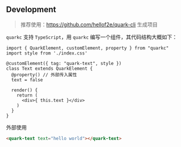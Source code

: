 ## Development

> 推荐使用：https://github.com/hellof2e/quark-cli 生成项目

`quarkc` 支持 `TypeScript`，用 `quarkc` 编写一个组件，其代码结构大概如下：

```tsx
import { QuarkElement, customElement, property } from "quarkc"
import style from './index.css'

@customElement({ tag: "quark-text", style })
class Text extends QuarkElement {
  @property() // 外部传入属性
  text = false

  render() {
    return (
      <div>{ this.text }</div>
    )
  }
}
```

外部使用
```html
<quark-text text="hello world"></quark-text>
```
